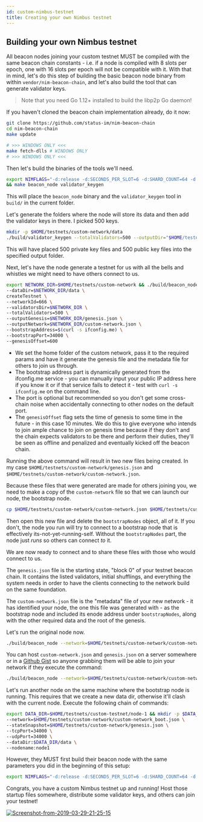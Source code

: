 ```yaml
---
id: custom-nimbus-testnet
title: Creating your own Nimbus testnet
---
```


## Building your own Nimbus testnet

All beacon nodes joining your custom testnet MUST be compiled with the same beacon chain constants - i.e. if a node is compiled with 8 slots per epoch, one with 16 slots per epoch will not be compatible with it. With that in mind, let's do this step of building the basic beacon node binary from within `vendor/nim-beacon-chain`, and let's also build the tool that can generate validator keys.

> Note that you need Go 1.12+ installed to build the libp2p Go daemon!

If you haven't cloned the beacon chain implementation already, do it now:

```bash
git clone https://github.com/status-im/nim-beacon-chain
cd nim-beacon-chain
make update

# >>> WINDOWS ONLY <<<
make fetch-dlls # WINDOWS ONLY
# >>> WINDOWS ONLY <<<
```

Then let's build the binaries of the tools we'll need.

```bash
export NIMFLAGS="-d:release -d:SECONDS_PER_SLOT=6 -d:SHARD_COUNT=64 -d:SLOTS_PER_EPOCH=64" \
&& make beacon_node validator_keygen
```

This will place the `beacon_node` binary and the `validator_keygen` tool in `build/` in the current folder.

Let's generate the folders where the node will store its data and then add the validator keys in there. I picked 500 keys.

```bash
mkdir -p $HOME/testnets/custom-network/data
./build/validator_keygen --totalValidators=500 --outputDir="$HOME/testnets/custom-network"
```

This will have placed 500 private key files and 500 public key files into the specified output folder.

Next, let's have the node generate a testnet for us with all the bells and whistles we might need to have others connect to us.

```bash
export NETWORK_DIR=$HOME/testnets/custom-network && ./build/beacon_node \
--dataDir=$NETWORK_DIR/data \
createTestnet \
--networkId=666 \
--validatorsDir=$NETWORK_DIR \
--totalValidators=500 \
--outputGenesis=$NETWORK_DIR/genesis.json \
--outputNetwork=$NETWORK_DIR/custom-network.json \
--bootstrapAddress=$(curl -s ifconfig.me) \
--bootstrapPort=34000 \
--genesisOffset=600
```

- We set the home folder of the custom network, pass it to the required params and have it generate the genesis file and the metadata file for others to join us through. 
- The bootstrap address part is dynamically generated from the ifconfig.me service - you can manually input your public IP address here if you know it or if that service fails to detect it - test with `curl -s ifconfig.me` on the command line. 
- The port is optional but recommended so you don't get some cross-chain noise when accidentally connecting to other nodes on the default port.
- The `genesisOffset` flag sets the time of genesis to some time in the future - in this case 10 minutes. We do this to give everyone who intends to join ample chance to join on genesis time because if they don't and the chain expects validators to be there and perform their duties, they'll be seen as offline and penalized and eventually kicked off the beacon chain.

Running the above command will result in two new files being created. In my case `$HOME/testnets/custom-network/genesis.json` and `$HOME/testnets/custom-network/custom-network.json`.

Because these files that were generated are made for others joining you, we need to make a copy of the `custom-network` file so that we can launch our node, the bootstrap node.

```bash
cp $HOME/testnets/custom-network/custom-network.json $HOME/testnets/custom-network/custom-network_boot.json
```

Then open this new file and delete the `bootstrapNodes` object, all of it. If you don't, the node you run will try to connect to a bootstrap node that is effectively its-not-yet-running-self. Without the `bootstrapNodes` part, the node just _runs_ so others can connect _to_ it.

We are now ready to connect and to share these files with those who would connect to us.

The `genesis.json` file is the starting state, "block 0" of your testnet beacon chain. It contains the listed validators, initial shufflings, and everything the system needs in order to have the clients connecting to the network build on the same foundation. 

The `custom-network.json` file is the "metadata" file of your new network - it has identified your node, the one this file was generated with - as the bootstrap node and included its enode address under `bootstrapNodes`, along with the other required data and the root of the genesis. 

Let's run the original node now.

```bash
./build/beacon_node --network=$HOME/testnets/custom-network/custom-network_boot.json --stateSnapshot=$HOME/testnets/custom-network/genesis.json --tcpPort=34000 --udpPort=34000
```

You can host `custom-network.json` and `genesis.json` on a server somewhere or in a [Github Gist](https://gist.github.com) so anyone grabbing them will be able to join your network if they execute the command:

```bash
./build/beacon_node --network=$HOME/testnets/custom-network/custom-network.json --stateSnapshot=$HOME/testnets/custom-network/genesis2.json --tcpPort=34001 --udpPort=34001
```

Let's run another node on the same machine where the bootstrap node is running. This requires that we create a new data dir, otherwise it'll clash with the current node. Execute the following chain of commands:

```bash
export DATA_DIR=$HOME/testnets/custom-testnet/node-1 && mkdir -p $DATA_DIR/data && mkdir -p $DATA_DIR/validators && ./build/beacon_node \
--network=$HOME/testnets/custom-network/custom-network_boot.json \
--stateSnapshot=$HOME/testnets/custom-network/genesis.json \
--tcpPort=34000 \
--udpPort=34000 \
--dataDir:$DATA_DIR/data \
--nodename:node1
```

However, they MUST first build their beacon node with the same parameters you did in the beginning of this setup:

```bash
export NIMFLAGS="-d:release -d:SECONDS_PER_SLOT=6 -d:SHARD_COUNT=64 -d:SLOTS_PER_EPOCH=64" && make beacon_node
```

Congrats, you have a custom Nimbus testnet up and running! Host those startup files somewhere, distribute some validator keys, and others can join your testnet!

[![Screenshot-from-2019-03-29-21-25-15](https://our.status.im/content/images/2019/03/Screenshot-from-2019-03-29-21-25-15.png)](https://our.status.im/content/images/2019/03/Screenshot-from-2019-03-29-21-25-15.png)